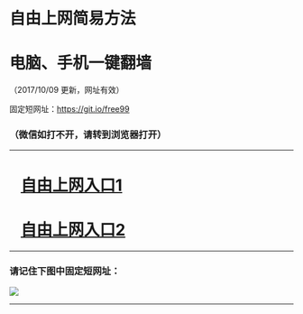 ﻿# 自由上网简易方法

# 电脑、手机一键翻墙

（2017/10/09 更新，网址有效）

固定短网址：https://git.io/free99

### （微信如打不开，请转到浏览器打开）


***





# &nbsp;&nbsp; <a href="http://ft413330356.fwq-tz-1001.info/fwqtz01.html?t=100900130244 " target="_blank">自由上网入口1</a>
# &nbsp;&nbsp; <a href="http://ft2504219710.fwq-tz-1002.info/fwqtz02.html?t=100900122729 " target="_blank">自由上网入口2</a>
***

### 请记住下图中固定短网址：

<img src="https://s3-us-west-2.amazonaws.com/fwq-1001/yjfq-20170905okok.png" /> 


***

